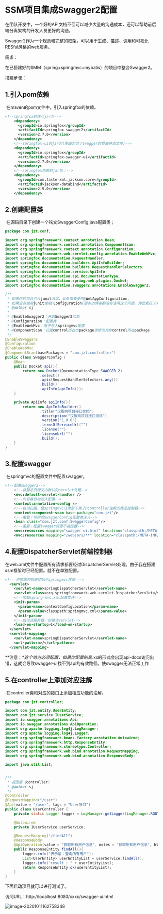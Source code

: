 # SSM项目集成Swagger2配置

在团队开发中，一个好的API文档不但可以减少大量的沟通成本，还可以帮助前后端分离架构的开发人员更好的沟通。

Swagger2作为一个规范和完整的框架，可以用于生成、描述、调用和可视化RESful风格的web服务。

需求：

​	在已搭建好的SMM（spring+springmvc+mybatis）的项目中整合Swagger2。

搭建步骤：

## 1.引入pom依赖

​	在maven的pom文件中，引入springfox的依赖。

```xml
<!--springfox的核心jar包-->
    <dependency>
      <groupId>io.springfox</groupId>
      <artifactId>springfox-swagger2</artifactId>
      <version>2.7.0</version>
    </dependency>
    <!--springfox-ui的jar包(里面包含了swagger的界面静态文件)-->
    <dependency>
      <groupId>io.springfox</groupId>
      <artifactId>springfox-swagger-ui</artifactId>
      <version>2.7.0</version>
    </dependency>
    <!--springfox依赖的jar包；-->
    <dependency>
      <groupId>com.fasterxml.jackson.core</groupId>
      <artifactId>jackson-databind</artifactId>
      <version>2.9.0</version>
    </dependency>
```

## 2.创建配置类

​	在源码目录下创建一个铭文SwaggerConfig.java配置类；

```java
package com.jzt.conf;

import org.springframework.context.annotation.Bean;
import org.springframework.context.annotation.ComponentScan;
import org.springframework.context.annotation.Configuration;
import org.springframework.web.servlet.config.annotation.EnableWebMvc;
import springfox.documentation.RequestHandler;
import springfox.documentation.builders.ApiInfoBuilder;
import springfox.documentation.builders.RequestHandlerSelectors;
import springfox.documentation.service.ApiInfo;
import springfox.documentation.spi.DocumentationType;
import springfox.documentation.spring.web.plugins.Docket;
import springfox.documentation.swagger2.annotations.EnableSwagger2;

/**
 * 如果你的项目引入junit测试，此处需要使用@WebAppConfiguration，
 * 如果没有使用junit使用@Configuration(很多的博客都没有注明这个问题，为此我花了非常多的时间解决问题)
 * @author sj
 *
 * @EnableSwagger2：开启Swagger2功能
 * @Configuration：配置类
 * @EnableWebMvc：用于导入springmvc配置
 * @ComponentScan：扫描control所在的package请修改为你control所在package
 */
@EnableSwagger2
@Configuration
@EnableWebMvc
@ComponentScan(basePackages = "com.jzt.controller")
public class SwaggerConfig {
    @Bean
    public Docket api(){
        return new Docket(DocumentationType.SWAGGER_2)
                .select()
                .apis(RequestHandlerSelectors.any())
                .build()
                .apiInfo(apiInfo());
    }

    private ApiInfo apiInfo(){
        return new ApiInfoBuilder()
                .title("汉服网项目接口文档")
                .description("汉服网项目接口测试")
                .version("1.0.0")
                .termsOfServiceUrl("")
                .license("")
                .licenseUrl("")
                .build();
    }
}
```

## 3.配置swagger

​	在springmvc的配置文件中配置swagger。

```xml
<!--配置swagger2-->
    <!--将静态资源交由默认的servlet处理-->
    <mvc:default-servlet-handler />
    <!--向容器自动注入配置-->
    <context:annotation-config />
    <!--自动扫描，使springMVC认为包下用了@controller注解的类是控制器-->
    <context:component-scan base-package="com.jzt"/>
    <!--重要！将你的SwaggerConfig配置类注入-->
    <bean class="com.jzt.conf.SwaggerConfig"/>
    <!--重要！配置swagger资源不被拦截-->
    <mvc:resources mapping="swagger-ui.html" location="classpath:/META-INF/resources/" />
    <mvc:resources mapping="/webjars/**" location="classpath:/META-INF/resources/webjars/" />
```

## 4.配置DispatcherServlet前端控制器

​	在web.xml文件中配置所有请求都要经过DispatcherServlet处理。由于我在搭建ssm框架时已经配置。就不在单独配置。

```xml
<!-- 用前端控制器初始化springmvc容器 -->
  <servlet>
    <servlet-name>springDispatcherServlet</servlet-name>
    <servlet-class>org.springframework.web.servlet.DispatcherServlet</servlet-class>
    <!--加载spring-mvc.xml配置文件-->
    <init-param>
      <param-name>contextConfigLocation</param-name>
      <param-value>classpath:springmvc.xml</param-value>
    </init-param>
    <!--启动该服务器，创建该servlet-->
    <load-on-startup>1</load-on-startup>
  </servlet>
  <servlet-mapping>
    <servlet-name>springDispatcherServlet</servlet-name>
    <url-pattern>/</url-pattern>
  </servlet-mapping>
```

**注意：**这个地方必须配置，如果你配置的是*.xx的形式会出现api-docs访问出错，这就会导致swagger-ui找不到api的有效路径。使swagger无法正常工作

## 5.在controller上添加对应注解

​	在controller类和对应的接口上添加相应功能的注解。

```java
package com.jzt.controller;

import com.jzt.entity.UserEntity;
import com.jzt.service.IUserService;
import io.swagger.annotations.Api;
import io.swagger.annotations.ApiOperation;
import org.apache.logging.log4j.LogManager;
import org.apache.logging.log4j.Logger;
import org.springframework.beans.factory.annotation.Autowired;
import org.springframework.http.ResponseEntity;
import org.springframework.stereotype.Controller;
import org.springframework.web.bind.annotation.RequestMapping;
import org.springframework.web.bind.annotation.ResponseBody;

import java.util.List;


/**
 * 视图层（controller）
 * @author sj
 */
@Controller
@RequestMapping("/user")
@Api(value = "/user", tags = "User接口")
public class UserController {
    private static Logger logger = LogManager.getLogger(LogManager.ROOT_LOGGER_NAME);

    @Autowired
    private IUserService userService;

    @RequestMapping("/findAll")
    @ResponseBody
    @ApiOperation(value = "获取所有用户信息", notes = "获取所有用户信息", httpMethod = "GET", response = UserEntity.class)
    public ResponseEntity findAll(){
        logger.info("表示层：查询所有用户");
        List<UserEntity> userEntityList = userService.findAll();
        logger.info("result : " + userEntityList);
        return ResponseEntity.ok(userEntityList);
    }
}

```

下面启动项目就可以进行测试了。

访问URL：http://localhost:8080/xxxx/swagger-ui.html

![image-20201011162758348](C:\Users\sj\AppData\Roaming\Typora\typora-user-images\image-20201011162758348.png)